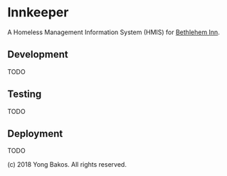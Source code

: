 # Innkeeper

A Homeless Management Information System (HMIS) for [Bethlehem Inn](https://bethleheminn.org/).

## Development

TODO

## Testing

TODO

## Deployment

TODO

(c) 2018 Yong Bakos. All rights reserved.
